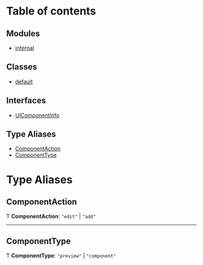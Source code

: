 # Table of contents

## Modules

- [internal](configurator_core_src_services_configurator_ui_callback._internal_.md)

## Classes

- [default](../classes/configurator_core_src_services_configurator_ui_callback.default.md)

## Interfaces

- [UIComponentInfo](../interfaces/configurator_core_src_services_configurator_ui_callback.UIComponentInfo.md)

## Type Aliases

- [ComponentAction](configurator_core_src_services_configurator_ui_callback.md#componentaction)
- [ComponentType](configurator_core_src_services_configurator_ui_callback.md#componenttype)

# Type Aliases

## ComponentAction

Ƭ **ComponentAction**: ``"edit"`` \| ``"add"``

___

## ComponentType

Ƭ **ComponentType**: ``"preview"`` \| ``"component"``
